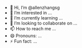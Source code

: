 - 👋 Hi, I’m @allenzhangsg
- 👀 I’m interested in ...
- 🌱 I’m currently learning ...
- 💞️ I’m looking to collaborate on ...
- 📫 How to reach me ...
- 😄 Pronouns: ...
- ⚡ Fun fact: ...

<!---
allenzhangsg/allenzhangsg is a ✨ special ✨ repository because its `README.md` (this file) appears on your GitHub profile.
You can click the Preview link to take a look at your changes.
--->
